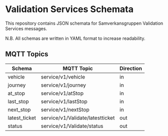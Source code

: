 # Validation Services  Schemata

This repository contains JSON schemata for Samverkansgruppen Validation Services messages.

N.B. All schemas are written in YAML format to increase readability.


## MQTT Topics

| Schema        | MQTT Topic                       | Direction |
| ------------- | -------------------------------- | --------- |
| vehicle       | service/v1/vehicle               | in        |
| journey       | service/v1/journey               | in        |
| at_stop       | service/v1/atStop                | in        |
| last_stop     | service/v1/lastStop              | in        |
| next_stop     | service/v1/nextStop              | in        |
| latest_ticket | service/v1/Validate/latestticket | out       |
| status        | service/v1/Validate/status       | out       |
